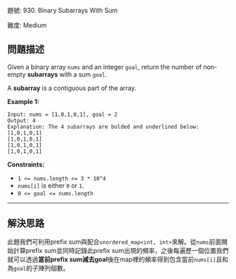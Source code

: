 題號: 930. Binary Subarrays With Sum

難度: Medium

## 問題描述

Given a binary array `nums` and an integer `goal`, return the number of non-empty **subarrays** with a sum `goal`.

A **subarray** is a contiguous part of the array.

**Example 1:**

```
Input: nums = [1,0,1,0,1], goal = 2
Output: 4
Explanation: The 4 subarrays are bolded and underlined below:
[1,0,1,0,1]
[1,0,1,0,1]
[1,0,1,0,1]
[1,0,1,0,1]
```

**Constraints:**

- `1 <= nums.length <= 3 * 10^4`
- `nums[i]` is either `0` or `1`.
- `0 <= goal <= nums.length`

---
## 解決思路

此題我們可利用prefix sum與配合`unordered_map<int, int>`來解。從`nums`前面開始計算prefix sum並同時記錄此prefix sum出現的頻率，之後每遍歷一個位置我們就可以透過**當前prefix sum減去goal**後在map裡的頻率得到包含當前`nums[i]`且和為`goal`的子陣列個數。